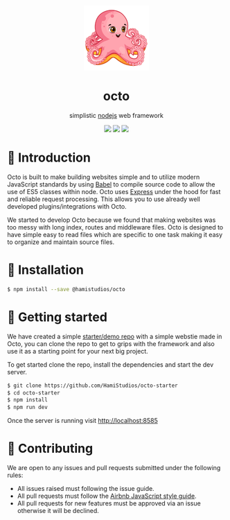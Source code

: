 <p align="center">
  <img src="logo.png">
</p>

<h1 align="center">octo</h1>
<p align="center">simplistic <a href="https://nodejs.org">nodejs</a> web framework</p>

<p align="center">
  <a href="https://www.npmjs.com/package/@hamistudios/octo"><img src="https://img.shields.io/npm/v/@hamistudios/octo.svg"></a>
  <a href="https://github.com/hamistudios/octo/blob/master/LICENSE.md"><img src="https://img.shields.io/github/license/hamistudios/octo.svg"></a>
  <a href="https://app.buddy.works/hamistudios/octo/pipelines/pipeline/153168"><img src="https://app.buddy.works/hamistudios/octo/pipelines/pipeline/153168/badge.svg?token=14bd08d0b8a2b94f4e96843b40e4fb9a67b3d8160a9ea724596e81663c9bf8c8"></a>
</p>

# :loudspeaker: Introduction

Octo is built to make building websites simple and to utilize modern JavaScript standards by using [Babel](https://github.com/babel/babel)
to compile source code to allow the use of ES5 classes within node. Octo uses [Express](https://github.com/expressjs/express) under the 
hood for fast and reliable request processing. This allows you to use already well developed plugins/integrations with Octo.

We started to develop Octo because we found that making websites was too messy with long index, routes and middleware files. Octo is 
designed to have simple easy to read files which are specific to one task making it easy to organize and maintain source files.

# :satellite: Installation

```bash
$ npm install --save @hamistudios/octo
```

# :rocket: Getting started

We have created a simple [starter/demo repo](https://github.com/HamiStudios/octo-starter) with a simple webstie made in Octo, you can clone the repo to get to grips with 
the framework and also use it as a starting point for your next big project.

To get started clone the repo, install the dependencies and start the dev server.
```bash
$ git clone https://github.com/HamiStudios/octo-starter
$ cd octo-starter
$ npm install
$ npm run dev
```
Once the server is running visit [http://localhost:8585](http://localhost:8585)

# :pencil: Contributing

We are open to any issues and pull requests submitted under the following rules:
- All issues raised must following the issue guide.
- All pull requests must follow the [Airbnb JavaScript style guide](https://github.com/airbnb/javascript).
- All pull requests for new features must be approved via an issue otherwise it will be declined.

